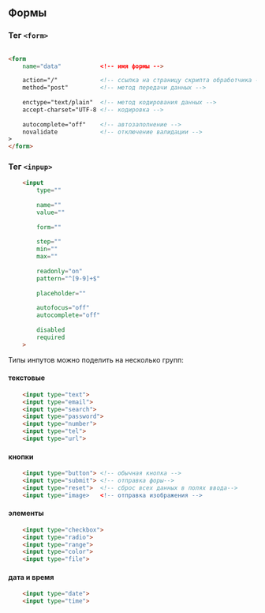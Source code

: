 ## Формы 

### Тег **`<form>`**

```html

<form
    name="data"           <!-- имя формы -->

    action="/"            <!-- ссылка на страницу скрипта обработчика -->
    method="post"         <!-- метод передачи данных -->
    
    enctype="text/plain"  <!-- метод кодирования данных -->
    accept-charset="UTF-8 <!-- кодировка -->
    
    autocomplete="off"    <!-- автозаполнение -->
    novalidate            <!-- отключение валидации -->    
>
</form>
```
                                                    
### Тег **`<inpup>`**

```html
    <input
        type=""
        
        name=""
        value=""
        
        form=""
        
        step=""
        min=""
        max=""
        
        readonly="on"
        pattern="^[9-9]+$"
        
        placeholder=""
           
        autofocus="off"
        autocomplete="off"
        
        disabled
        required
    >    
```

Типы инпутов можно поделить на несколько групп:

#### текстовые 

```html
    <input type="text">
    <input type="email">
    <input type="search">
    <input type="password">
    <input type="number">
    <input type="tel">
    <input type="url">

```

#### кнопки 

```html
    <input type="button"> <!-- обычная кнопка -->
    <input type="submit"> <!-- отправка форы-->
    <input type="reset">  <!-- сброс всех данных в полях ввода-->
    <input type="image>   <!-- отправка изображения -->
```

#### элементы

```html
    <input type="checkbox"> 
    <input type="radio"> 
    <input type="range"> 
    <input type="color"> 
    <input type="file"> 
```

#### дата и время

```html
    <input type="date"> 
    <input type="time"> 
```
